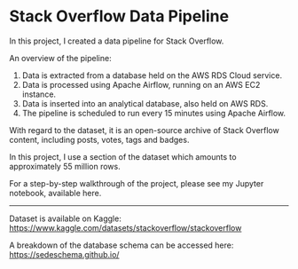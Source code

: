 # Stack Overflow Data Pipeline

In this project, I created a data pipeline for Stack Overflow.

An overview of the pipeline:

1. Data is extracted from a database held on the AWS RDS Cloud service.
2. Data is processed using Apache Airflow, running on an AWS EC2 instance.
3. Data is inserted into an analytical database, also held on AWS RDS.
4. The pipeline is scheduled to run every 15 minutes using Apache Airflow.

With regard to the dataset, it is an open-source archive of Stack Overflow content, including posts, votes, tags and badges.

In this project, I use a section of the dataset which amounts to approximately 55 million rows.

For a step-by-step walkthrough of the project, please see my Jupyter notebook, available here.

<hr>

Dataset is available on Kaggle: 
https://www.kaggle.com/datasets/stackoverflow/stackoverflow

A breakdown of the database schema can be accessed here:
https://sedeschema.github.io/
